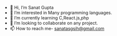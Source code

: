 - 👋 Hi, I’m Sanat Gupta
- 👀 I’m interested in Many programming languages.
- 🌱 I’m currently learning C,React.js,php
- 💞️ I’m looking to collaborate on any project.
- 📫 How to reach me- sanatasgsih@gmail.com

<!---
sanatg/sanatg is a ✨ special ✨ repository because its `README.md` (this file) appears on your GitHub profile.
You can click the Preview link to take a look at your changes.
--->
